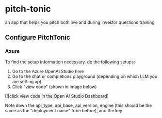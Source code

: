 # pitch-tonic
 
an app that helps you pitch both live and during investor questions training

## Configure PitchTonic

### Azure

To find the setup information necessary, do the following setups:

1. Go to the Azure OpenAI Studio here
2. Go to the chat or completions playground (depending on which LLM you are setting up)
3. Click "view code" (shown in image below)

[![click view code in the Open AI Studio Dashboard]

Note down the api_type, api_base, api_version, engine (this should be the same as the "deployment name" from before), and the key